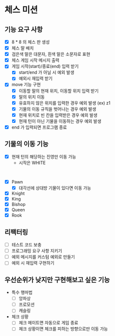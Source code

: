 # 체스 미션

## 기능 요구 사항

* [x] 8 * 8 의 체스 판 생성
* [x] 체스 말 배치
* [x] 검은색 말은 대문자, 흰색 말은 소문자로 표현
* [x] 체스 게임 시작 메시지 출력
* [x] 게임 시작(start)/종료(end) 입력 받기
  * [x] start/end 가 아닐 시 예외 발생
  * [x] 예외시 재입력 받기
* [x] move 기능 구현
  * [x] 이동할 말의 현재 위치, 이동할 위치 입력 받기
  * [x] 말의 위치 이동
  * [x] 유효하지 않은 위치를 입력한 경우 예외 발생 (ex) z1
  * [x] 기물의 이동 규칙을 벗어나는 경우 예외 발생
  * [x] 현재 위치로 빈 칸을 입력받은 경우 예외 발생
  * [x] 현재 턴이 아닌 기물을 이동하는 경우 예외 발생
* [x] end 가 입력되면 프로그램 종료

## 기물의 이동 기능

* [x] 현재 턴의 해당하는 진영만 이동 가능
  * 시작은 WHITE

<br>

* [x] Pawn
  * [x] 대각선에 상대방 기물이 있다면 이동 가능
* [x] Knight
* [x] King
* [x] Bishop
* [x] Queen
* [x] Rook

## 리팩터링

* [ ] 테스트 코드 보충
* [ ] 프로그래밍 요구 사항 지키기
* [ ] 예외 메시지를 커스텀 예외로 만들기
* [ ] 예외 시 재입력 구현하기

## 우선순위가 낮지만 구현해보고 싶은 기능

* 특수 행마법
  * [ ] 앙파상
  * [ ] 프로모션
  * [ ] 캐슬링
* 체크 상황
  * [ ] 체크 메이트면 자동으로 게임 종료
  * [ ] 체크 상황이면 체크를 피하는 방향으로만 이동 가능
